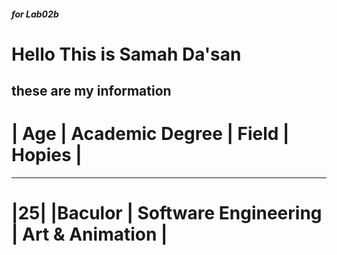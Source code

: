 ##### for Lab02b

# Hello This is Samah Da'san
## these are my information

# | Age  |  Academic Degree |       Field  | Hopies  |
----
# |25|   |Baculor           | Software Engineering | Art & Animation |

